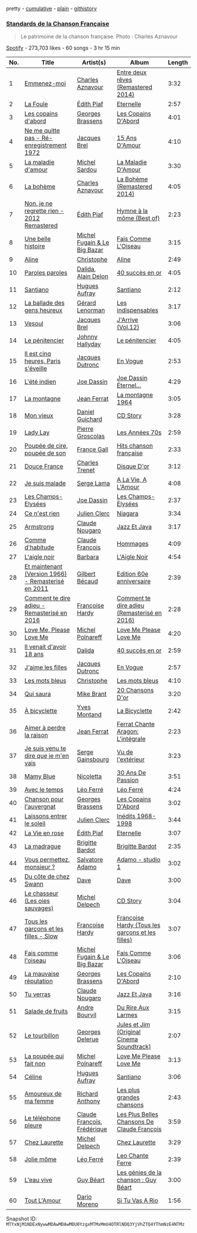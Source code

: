 pretty - [cumulative](/playlists/cumulative/37i9dQZF1DWTypZHlgEy1G.md) - [plain](/playlists/plain/37i9dQZF1DWTypZHlgEy1G) - [githistory](https://github.githistory.xyz/mackorone/spotify-playlist-archive/blob/main/playlists/plain/37i9dQZF1DWTypZHlgEy1G)

### [Standards de la Chanson Française](https://open.spotify.com/playlist/37i9dQZF1DWTypZHlgEy1G)

> Le patrimoine de la chanson française\. Photo : Charles Aznavour

[Spotify](https://open.spotify.com/user/spotify) - 273,703 likes - 60 songs - 3 hr 15 min

| No. | Title | Artist(s) | Album | Length |
|---|---|---|---|---|
| 1 | [Emmenez\-moi](https://open.spotify.com/track/61Yh6AEwsba6RYsrWiNmI0) | [Charles Aznavour](https://open.spotify.com/artist/2hgP9Ap2tc10R5jrQaEpMT) | [Entre deux rêves \(Remastered 2014\)](https://open.spotify.com/album/40SP9TYF1IuC3JZ35glqwd) | 3:32 |
| 2 | [La Foule](https://open.spotify.com/track/6cvIJ1zOcshUv0yCtcphaG) | [Édith Piaf](https://open.spotify.com/artist/1WPcVNert9hn7mHsPKDn7j) | [Eternelle](https://open.spotify.com/album/2k3nz0I7mJzegtkooii4za) | 2:57 |
| 3 | [Les copains d'abord](https://open.spotify.com/track/5MRyPM2k1lvwt3noWp0GXJ) | [Georges Brassens](https://open.spotify.com/artist/5UWyW1PcEM8coxeqg3RIHr) | [Les Copains D'Abord](https://open.spotify.com/album/4lQ45mAu5gYotfGJrgDuJn) | 4:01 |
| 4 | [Ne me quitte pas \- Ré\-enregistrement 1972](https://open.spotify.com/track/45CkvJbPxUS5YLy8oOQTtG) | [Jacques Brel](https://open.spotify.com/artist/4RN2vlFWepLa46qQIU2PHs) | [15 Ans D'Amour](https://open.spotify.com/album/6Us9T05UuNDMP2NtVrSVyG) | 4:10 |
| 5 | [La maladie d'amour](https://open.spotify.com/track/2flivK5ivlprHRE7YNcRrj) | [Michel Sardou](https://open.spotify.com/artist/0krCd0zVANPv9ryri4T0TO) | [La Maladie D'Amour](https://open.spotify.com/album/4Np1TTVFW72n9RjrJaQWqf) | 3:30 |
| 6 | [La bohème](https://open.spotify.com/track/2o0hVSbnkdvDDKKVNaUxnB) | [Charles Aznavour](https://open.spotify.com/artist/2hgP9Ap2tc10R5jrQaEpMT) | [La Bohème \(Remastered 2014\)](https://open.spotify.com/album/3e3Nfe6qFPnmfxUtkBfYrj) | 4:05 |
| 7 | [Non, je ne regrette rien \- 2012 Remastered](https://open.spotify.com/track/6MqxXla8FnO99tgQ9vUHGd) | [Édith Piaf](https://open.spotify.com/artist/1WPcVNert9hn7mHsPKDn7j) | [Hymne à la môme \(Best of\)](https://open.spotify.com/album/02JgvxWwBVPdSqZv5otEJy) | 2:23 |
| 8 | [Une belle histoire](https://open.spotify.com/track/1GdtMDRiaF1EnG2LJpELme) | [Michel Fugain & Le Big Bazar](https://open.spotify.com/artist/5KnLt0VENhwsfmQL3y2nsY) | [Fais Comme L'Oiseau](https://open.spotify.com/album/6u9tEKSghovMOBy9rwTMLn) | 3:15 |
| 9 | [Aline](https://open.spotify.com/track/1N4ixxhbBH1ClnPdTTsRzz) | [Christophe](https://open.spotify.com/artist/6MmRTVIPIe35OsFqWgRKQJ) | [Aline](https://open.spotify.com/album/0R5sCENJleZp9oxN9JcXgR) | 2:49 |
| 10 | [Paroles paroles](https://open.spotify.com/track/4VvTGipG8YaF09z0kfGqaD) | [Dalida](https://open.spotify.com/artist/04aQfpx1U1WQEJkrvGs4ig), [Alain Delon](https://open.spotify.com/artist/2e1aRMKieswINolf49MzQ8) | [40 succès en or](https://open.spotify.com/album/4NFg1VigQEZRrtlE45UL5H) | 4:05 |
| 11 | [Santiano](https://open.spotify.com/track/5xacwJHf9yLJKCn5JjSiRz) | [Hugues Aufray](https://open.spotify.com/artist/6TOGbRYHQizlf3adIyugol) | [Santiano](https://open.spotify.com/album/6onOMFxBc1HP3Oq75NF8a5) | 2:12 |
| 12 | [La ballade des gens heureux](https://open.spotify.com/track/2I69iebe4CftqShXyRoIZh) | [Gérard Lenorman](https://open.spotify.com/artist/5yyYswdvKadmf03amOvBDx) | [Les indispensables](https://open.spotify.com/album/5kDBB1VYkmUQdxVlAAuIUB) | 3:17 |
| 13 | [Vesoul](https://open.spotify.com/track/2F94KDtJjCdzZYCQWBliRC) | [Jacques Brel](https://open.spotify.com/artist/4RN2vlFWepLa46qQIU2PHs) | [J'Arrive \(Vol.12\)](https://open.spotify.com/album/75JBZy6ctvayGftnldYMzZ) | 3:06 |
| 14 | [Le pénitencier](https://open.spotify.com/track/6phMPtxOkjdXR8ax9xoCJ9) | [Johnny Hallyday](https://open.spotify.com/artist/2HALYSe657tNJ1iKVXP2xA) | [Le pénitencier](https://open.spotify.com/album/6BIYQZuFPkhbkCl2PHPcj6) | 4:05 |
| 15 | [Il est cinq heures, Paris s'éveille](https://open.spotify.com/track/1Gw2viJ4XE9hylW4ujtNef) | [Jacques Dutronc](https://open.spotify.com/artist/3ayds6VIVBx3CU5NSNCDbq) | [En Vogue](https://open.spotify.com/album/2nGL73TqdduRKepdcwJvdm) | 2:53 |
| 16 | [L'été indien](https://open.spotify.com/track/7BNeFchpHDCWYSUV4hfU89) | [Joe Dassin](https://open.spotify.com/artist/64LCTpIu9Iji2EPaxxPpxF) | [Joe Dassin Éternel...](https://open.spotify.com/album/3BRgfYZqKjLoqmEt1jZSHa) | 4:29 |
| 17 | [La montagne](https://open.spotify.com/track/6ninjFrpTv2rmMfrNFTRq7) | [Jean Ferrat](https://open.spotify.com/artist/4GAdDePOvBsOl3n3nVHWpt) | [La montagne 1964](https://open.spotify.com/album/6uZiAcFO8d758nOs687gfg) | 3:05 |
| 18 | [Mon vieux](https://open.spotify.com/track/0BRnXs3uLJF2YVt3giM3S7) | [Daniel Guichard](https://open.spotify.com/artist/0lFr08kPxkwkXfsrHSmPvs) | [CD Story](https://open.spotify.com/album/46GKFEQCo19hb1wwEXuZXT) | 3:28 |
| 19 | [Lady Lay](https://open.spotify.com/track/2jd6aKjjhH5hu2mZedooNo) | [Pierre Groscolas](https://open.spotify.com/artist/3RAqlLiVsYkndio9mey84r) | [Les Années 70s](https://open.spotify.com/album/2S8XE58z1NUwQY2WLnMzqh) | 2:59 |
| 20 | [Poupée de cire, poupée de son](https://open.spotify.com/track/26tXIAnv90FCv1eJiCUusH) | [France Gall](https://open.spotify.com/artist/22HVxZPA6UhBp8wahxDA6I) | [Hits chanson française](https://open.spotify.com/album/3skN1JzAWSzzeeXe6Kxvna) | 2:33 |
| 21 | [Douce France](https://open.spotify.com/track/6zlMAsPgiG81sZzsYVFwL3) | [Charles Trenet](https://open.spotify.com/artist/4a16JEaHldo5vZuRojtGTZ) | [Disque D'or](https://open.spotify.com/album/2BgO56jZnE4xbfvlZOjK0L) | 3:12 |
| 22 | [Je suis malade](https://open.spotify.com/track/123u5rlIfXR8Eynx3aabMA) | [Serge Lama](https://open.spotify.com/artist/3fR5PRhFohNbxEXDE69pUz) | [A La Vie, A L'Amour](https://open.spotify.com/album/1ShHXfJDZw4qbbr0t69rvs) | 4:08 |
| 23 | [Les Champs\-Elysées](https://open.spotify.com/track/4VWbPQUPvLes814r6T11Jz) | [Joe Dassin](https://open.spotify.com/artist/64LCTpIu9Iji2EPaxxPpxF) | [Les Champs\-Èlysées](https://open.spotify.com/album/70VszGJ7SagYgjotM7zvrX) | 2:37 |
| 24 | [Ce n'est rien](https://open.spotify.com/track/0klbnFP6UwMYpUuKjhleKT) | [Julien Clerc](https://open.spotify.com/artist/7gVzeNvBbUpj6PXX5ekCMs) | [Niagara](https://open.spotify.com/album/4PXN6s7jgy76nUzLdPFGvU) | 3:34 |
| 25 | [Armstrong](https://open.spotify.com/track/1V021MMTOGURDZxkDBMaG9) | [Claude Nougaro](https://open.spotify.com/artist/115Iq0OjPxUUyWOIiF2pIR) | [Jazz Et Java](https://open.spotify.com/album/0Becl0XzJp8Z1zunK1vdrn) | 3:17 |
| 26 | [Comme d'habitude](https://open.spotify.com/track/11FBMKhiuYT4doKhC4p3i6) | [Claude François](https://open.spotify.com/artist/0P2p1bqVyP2EgqubwjTBUJ) | [Hommages](https://open.spotify.com/album/41pzfqzZKn8WaI9XCPlMEo) | 4:09 |
| 27 | [L'aigle noir](https://open.spotify.com/track/2rvuhf0UzKgVuhDaLc6r7y) | [Barbara](https://open.spotify.com/artist/4TNiKyCX2oCvdo1sTgHcRw) | [L'Aigle Noir](https://open.spotify.com/album/15Su2kfGKwzGE00aPHcgMp) | 4:54 |
| 28 | [Et maintenant \(Version 1966\) \- Remasterisé en 2011](https://open.spotify.com/track/5z3LJpwfI91bj3ogU8l0sk) | [Gilbert Bécaud](https://open.spotify.com/artist/31GFatrHl2ijnS4ZAWA9s0) | [Edition 60e anniversaire](https://open.spotify.com/album/50RvSoNqk5x7zFROrImpIL) | 2:39 |
| 29 | [Comment te dire adieu \- Remasterisé en 2016](https://open.spotify.com/track/6g5qyQrAcoBX4X7XjxBoTO) | [Françoise Hardy](https://open.spotify.com/artist/7x3f7c0fBanNlQwpx1255g) | [Comment te dire adieu \(Remasterisé en 2016\)](https://open.spotify.com/album/0uRiGrSYj5IKsm6H8eodeB) | 2:28 |
| 30 | [Love Me, Please Love Me](https://open.spotify.com/track/2edyuIOPsZrZLBwnsC1u80) | [Michel Polnareff](https://open.spotify.com/artist/7aKldvGENbL4bj8TCWHuhT) | [Love Me Please Love Me](https://open.spotify.com/album/68clUJF0fZaWSdmcBYKxGH) | 4:20 |
| 31 | [Il venait d'avoir 18 ans](https://open.spotify.com/track/4ci1FpTYDsWGEww9cHm9sN) | [Dalida](https://open.spotify.com/artist/04aQfpx1U1WQEJkrvGs4ig) | [40 succès en or](https://open.spotify.com/album/4NFg1VigQEZRrtlE45UL5H) | 2:59 |
| 32 | [J'aime les filles](https://open.spotify.com/track/196fYCjVMKAQb8uwOWxpUo) | [Jacques Dutronc](https://open.spotify.com/artist/3ayds6VIVBx3CU5NSNCDbq) | [En Vogue](https://open.spotify.com/album/2nGL73TqdduRKepdcwJvdm) | 2:57 |
| 33 | [Les mots bleus](https://open.spotify.com/track/2Desf0YgquK9YrSkRhkvDN) | [Christophe](https://open.spotify.com/artist/6MmRTVIPIe35OsFqWgRKQJ) | [Les mots bleus](https://open.spotify.com/album/5lDOYOhBNt7NHvDMtjcIOf) | 4:10 |
| 34 | [Qui saura](https://open.spotify.com/track/3A3LBrCEXGcyUPPBjuaNKl) | [Mike Brant](https://open.spotify.com/artist/1u9tovPnCMYuZiV3EMZqDV) | [20 Chansons D'or](https://open.spotify.com/album/6noK3tB0B6nRxFc4tFcF8h) | 3:20 |
| 35 | [À bicyclette](https://open.spotify.com/track/5px3ShFMjwhidOFVVc0Z4R) | [Yves Montand](https://open.spotify.com/artist/5ru2x3pjrNn67D22BRwlFP) | [La Bicyclette](https://open.spotify.com/album/2DS4hsoeFgvqhzsCJ0tmbj) | 2:42 |
| 36 | [Aimer à perdre la raison](https://open.spotify.com/track/5okI57GiUG0innS360o2bH) | [Jean Ferrat](https://open.spotify.com/artist/4GAdDePOvBsOl3n3nVHWpt) | [Ferrat Chante Aragon: L'intégrale](https://open.spotify.com/album/1zRWFeLiYxPW48gefbBpV5) | 2:23 |
| 37 | [Je suis venu te dire que je m'en vais](https://open.spotify.com/track/5cC9RZFMzrpbA9U1m4zSPm) | [Serge Gainsbourg](https://open.spotify.com/artist/01C9OoXDvCKkGcf735Tcfo) | [Vu de l'extérieur](https://open.spotify.com/album/0NACl36sqipY6OZXOqy1At) | 3:23 |
| 38 | [Mamy Blue](https://open.spotify.com/track/66GLDVt5iyBBGfoWQ2WmbC) | [Nicoletta](https://open.spotify.com/artist/1XspV6teuaJMwVq0QBXZA0) | [30 Ans De Passion](https://open.spotify.com/album/089iJNvU6GBmyfSmwsReZy) | 3:51 |
| 39 | [Avec le temps](https://open.spotify.com/track/4cncK4CmE3lW8DMCsj2494) | [Léo Ferré](https://open.spotify.com/artist/6NB0vY1HQgkUpCBsm5eAvo) | [Léo Ferré](https://open.spotify.com/album/6mQiZriU3LU6CKuQAryJvp) | 4:24 |
| 40 | [Chanson pour l'auvergnat](https://open.spotify.com/track/03i4HQaxKuef4sNUTB3txK) | [Georges Brassens](https://open.spotify.com/artist/5UWyW1PcEM8coxeqg3RIHr) | [Les Copains D'Abord](https://open.spotify.com/album/4lQ45mAu5gYotfGJrgDuJn) | 3:02 |
| 41 | [Laissons entrer le soleil](https://open.spotify.com/track/1jRoXThsV21LQeNdT3tcUn) | [Julien Clerc](https://open.spotify.com/artist/7gVzeNvBbUpj6PXX5ekCMs) | [Inédits 1968\-1998](https://open.spotify.com/album/1MlpnvY0WaNqf3fzEoklGj) | 3:44 |
| 42 | [La Vie en rose](https://open.spotify.com/track/6RKuyWarJu8SMrflntmyXx) | [Édith Piaf](https://open.spotify.com/artist/1WPcVNert9hn7mHsPKDn7j) | [Eternelle](https://open.spotify.com/album/2k3nz0I7mJzegtkooii4za) | 3:07 |
| 43 | [La madrague](https://open.spotify.com/track/5nnvTjA5yzhHlmVOVoGT49) | [Brigitte Bardot](https://open.spotify.com/artist/1q24xIsAD7JZuVkTLR9TJy) | [Brigitte Bardot](https://open.spotify.com/album/7v2usu1rojLb7zX5sC6yMV) | 2:35 |
| 44 | [Vous permettez, monsieur ?](https://open.spotify.com/track/3xCE5pciNmiRNUk9J6pWeM) | [Salvatore Adamo](https://open.spotify.com/artist/37r3ZUhErh0QPJENMsAPBG) | [Adamo \- studio 1](https://open.spotify.com/album/5UR5XXp6YVvI9kRRUgdNtl) | 3:02 |
| 45 | [Du côte de chez Swann](https://open.spotify.com/track/5vuh4FAd5apHmhD85XJOyH) | [Dave](https://open.spotify.com/artist/39Fh4OTce0hxKCiuyB21dg) | [Dave](https://open.spotify.com/album/7n5DNjnkerFIrz6PXleX7o) | 3:00 |
| 46 | [Le chasseur \(Les oies sauvages\)](https://open.spotify.com/track/69rHFP4fPoWr8lBSST9km0) | [Michel Delpech](https://open.spotify.com/artist/4T795JhhCZMWM01DLcX98p) | [CD Story](https://open.spotify.com/album/3vlu5v98oGi4Qgj1XvwEgH) | 3:04 |
| 47 | [Tous les garçons et les filles \- Slow](https://open.spotify.com/track/0Yg1hSAUgd2AAneReFOVzS) | [Françoise Hardy](https://open.spotify.com/artist/7x3f7c0fBanNlQwpx1255g) | [Françoise Hardy \(Tous les garçons et les filles\)](https://open.spotify.com/album/0TcP4beTgxQmREuHJ7BBY2) | 3:07 |
| 48 | [Fais comme l'oiseau](https://open.spotify.com/track/5INFljqNxkfUkUajeXtBFh) | [Michel Fugain & Le Big Bazar](https://open.spotify.com/artist/5KnLt0VENhwsfmQL3y2nsY) | [Fais Comme L'Oiseau](https://open.spotify.com/album/6u9tEKSghovMOBy9rwTMLn) | 3:06 |
| 49 | [La mauvaise réputation](https://open.spotify.com/track/0EwayOD7FeIY07W30rncvf) | [Georges Brassens](https://open.spotify.com/artist/5UWyW1PcEM8coxeqg3RIHr) | [Les Copains D'Abord](https://open.spotify.com/album/4lQ45mAu5gYotfGJrgDuJn) | 2:10 |
| 50 | [Tu verras](https://open.spotify.com/track/5jsCb9iTwwY7VVD73PGezb) | [Claude Nougaro](https://open.spotify.com/artist/115Iq0OjPxUUyWOIiF2pIR) | [Jazz Et Java](https://open.spotify.com/album/0Becl0XzJp8Z1zunK1vdrn) | 3:16 |
| 51 | [Salade de fruits](https://open.spotify.com/track/4yvuxFp9SAPviEb7J9dtAc) | [Andre Bourvil](https://open.spotify.com/artist/5ruLBvB3VLj0yLVxwitU0M) | [Du Rire Aux Larmes](https://open.spotify.com/album/1kuaDf4qlg3J0t2Zi061Lk) | 3:15 |
| 52 | [Le tourbillon](https://open.spotify.com/track/2PIGvb6Qdl9PQXmnqhbCaQ) | [Georges Delerue](https://open.spotify.com/artist/5C2ILE4DWY1vzn1NPxJOag) | [Jules et Jim \(Original Cinema Soundtrack\)](https://open.spotify.com/album/5MJerJF6GVBsL61mueN9cU) | 2:07 |
| 53 | [La poupée qui fait non](https://open.spotify.com/track/245la2fLeLCOpBWDjgE8rj) | [Michel Polnareff](https://open.spotify.com/artist/7aKldvGENbL4bj8TCWHuhT) | [Love Me Please Love Me](https://open.spotify.com/album/68clUJF0fZaWSdmcBYKxGH) | 3:13 |
| 54 | [Céline](https://open.spotify.com/track/6IgZ9zDxJ6H0IUQ6HKBa8A) | [Hugues Aufray](https://open.spotify.com/artist/6TOGbRYHQizlf3adIyugol) | [Santiano](https://open.spotify.com/album/6onOMFxBc1HP3Oq75NF8a5) | 3:06 |
| 55 | [Amoureux de ma femme](https://open.spotify.com/track/6cT38LHvaN11gThHVVkDee) | [Richard Anthony](https://open.spotify.com/artist/6fhXbgrtC1AffxqI32lPwz) | [Les plus grandes chansons](https://open.spotify.com/album/4F6NYEBMBCvvIuj1RQv2vh) | 2:43 |
| 56 | [Le téléphone pleure](https://open.spotify.com/track/2Wd4Yu2RtYZjSmzLLaghNZ) | [Claude François](https://open.spotify.com/artist/0P2p1bqVyP2EgqubwjTBUJ), [Frédérique](https://open.spotify.com/artist/38dqh4zX6r6OBMW0cjtjSI) | [Les Plus Belles Chansons De Claude François](https://open.spotify.com/album/6ee87DJAkjCghFeSVSCnx5) | 3:59 |
| 57 | [Chez Laurette](https://open.spotify.com/track/5wFRjYT36LES0ks92OeXyD) | [Michel Delpech](https://open.spotify.com/artist/4T795JhhCZMWM01DLcX98p) | [Chez Laurette](https://open.spotify.com/album/0Jk7WSIVTnppDevKYjEpOv) | 3:29 |
| 58 | [Jolie môme](https://open.spotify.com/track/0cJSWKB0XV6B4zSFzTtS6b) | [Léo Ferré](https://open.spotify.com/artist/6NB0vY1HQgkUpCBsm5eAvo) | [Leo Chante Ferre](https://open.spotify.com/album/0staVF20KfnK1HCYJLNSsf) | 2:39 |
| 59 | [L'eau vive](https://open.spotify.com/track/6OzAXj08hzooP4olZeZJ6E) | [Guy Béart](https://open.spotify.com/artist/4DfwtuOinoPWTCOLETBkq7) | [Les génies de la chanson : Guy Béart](https://open.spotify.com/album/3o0uMbXThu7jSYTo1lpZ52) | 3:00 |
| 60 | [Tout L'Amour](https://open.spotify.com/track/3IpN4w5HAStXjJ1PNihtlc) | [Dario Moreno](https://open.spotify.com/artist/39rtUmVAGX9W1e2aXE9YkF) | [Si Tu Vas A Rio](https://open.spotify.com/album/3fuvWRKCCJ5GM9C4DAaQAe) | 1:56 |

Snapshot ID: `MTYxNjM1NDExNywwMDAwMDAwMDU0YzgxMTMxMmU4OTRlNDQ3YjVhZTQ4YThmNzE4NTMz`
